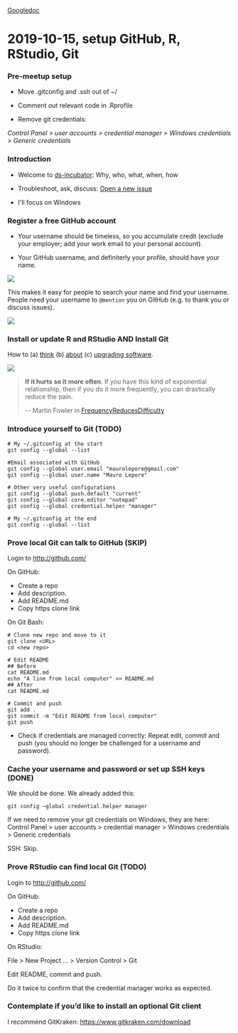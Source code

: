 [Googledoc](https://docs.google.com/document/d/1FWiGmwTsr3YuZeQ7NLtTQ42WIm9D5RLxuFuPK4M6FzQ/edit?usp=sharing)

# 2019-10-15, setup GitHub, R, RStudio, Git



### Pre-meetup setup

* Move .gitconfig and .ssh out of ~/

* Comment out relevant code in .Rprofile

* Remove git credentials:

_Control Panel > user accounts > credential manager > Windows credentials > Generic credentials_



### Introduction

* Welcome to [ds-incubator](https://github.com/2DegreesInvesting/ds-incubator): Why, who, what, when, how

* Troubleshoot, ask, discuss: [Open a new issue](https://github.com/2DegreesInvesting/ds-incubator/issues/new)

* I'll focus on Windows



### Register a free GitHub account

* Your username should be timeless, so you accumulate credit (exclude your employer; add your work email to your personal account).

* Your GitHub username, and definiterly your profile, should have your name.

![](https://i.imgur.com/thyv7ax.png)

This makes it easy for people to search your name and find your username. People need your username to `@mention` you on GitHub (e.g. to thank you or discuss issues).

![](https://i.imgur.com/BMcaky9.png)



### Install or update R and RStudio AND Install Git

How to (a) [think](https://happygitwithr.com/install-r-rstudio.html#install-r-rstudio)
(b) [about](https://community.rstudio.com/t/should-i-update-all-my-r-packages-frequently-yes-no-why/5856/4?u=mauro_lepore) (c) [upgrading software](https://cran.r-project.org/web/packages/installr/index.html).


![](https://i.imgur.com/X30oCE1.png)

> __If it hurts so it more often__. If you have this kind of exponential relationship, then if you do it more frequently, you can drastically reduce the pain.
>
> -- Martin Fowler in [FrequencyReducesDifficulty](https://martinfowler.com/bliki/FrequencyReducesDifficulty.html)



### Introduce yourself to Git (TODO)

```
# My ~/.gitconfig at the start
git config --global --list

#Email associated with GitHub
git config --global user.email "maurolepore@gmail.com"
git config --global user.name "Mauro Lepore"

# Other very useful configurations
git config --global push.default "current"
git config --global core.editor "notepad"
git config --global credential.helper "manager"

# My ~/.gitconfig at the end
git config --global --list
```



### Prove local Git can talk to GitHub (SKIP)

Login to http://github.com/

On GitHub: 

* Create a repo
* Add description.
* Add README.md
* Copy https clone link

On Git Bash:

```
# Clone new repo and move to it
git clone <URL>
cd <new repo>

# Edit README
## Before
cat README.md
echo "A line from local computer" >> README.md
## After
cat README.md

# Commit and push
git add .
git commit -m "Edit README from local computer"
git push
```

* Check if credentials are managed correctly: Repeat edit, commit and push (you should no longer be challenged for a username and password).



### Cache your username and password or set up SSH keys (DONE)

We should be done. We already added this:

```
git config —global credential.helper manager 
```

If we need to remove your git credentials on Windows, they are here:
    Control Panel > user accounts > credential manager > Windows credentials > Generic credentials

SSH: Skip.



### Prove RStudio can find local Git (TODO)

Login to http://github.com/

On GitHub: 

* Create a repo
* Add description.
* Add README.md
* Copy https clone link
 
On RStudio:

File > New Project ... > Version Control > Git

Edit README, commit and push.

Do it twice to confirm that the credential manager works as expected.



### Contemplate if you’d like to install an optional Git client

I recommend GitKraken: https://www.gitkraken.com/download
